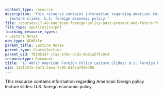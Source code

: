 ```yaml
---
content_type: resource
description: 'This resource contains information regarding American foreign policy
  lecture slides: U.S. foreign economic policy.'
file: /courses/17-40-american-foreign-policy-past-present-and-future-fall-2017/133f15fe5bf32aeafc04019caf09e788_MIT17_40F17_USForinEconPol.pdf
file_type: application/pdf
learning_resource_types:
- Lecture Notes
ocw_type: OCWFile
parent_title: Lecture Notes
parent_type: CourseSection
parent_uid: f0185187-cfaa-57bc-dcd1-6b01adf630c4
resourcetype: Document
title: '17.40F17 American Foreign Policy Lecture Slides: U.S. Foreign Economic Policy'
uid: 133f15fe-5bf3-2aea-fc04-019caf09e788
---
```

This resource contains information regarding American foreign policy lecture slides: U.S. foreign economic policy.

